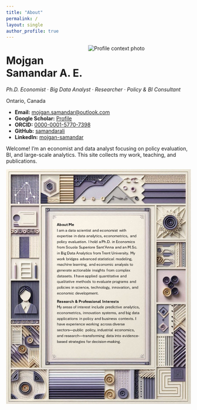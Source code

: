 ```yaml
---
title: "About"
permalink: /
layout: single
author_profile: true
---
```


<img src="/images/YOUR-RIGHT-SIDE-IMAGE.jpg" alt="Profile context photo" style="float:right; width:280px; margin:0 0 1rem 1rem;">

# Mojgan Samandar A. E.  
_Ph.D. Economist · Big Data Analyst · Researcher · Policy & BI Consultant_

Ontario, Canada  
- **Email:** mojgan.samandar@outlook.com  
- **Google Scholar:** [Profile](https://scholar.google.ca/citations?hl=en&user=fYvemsMAAAAJ)  
- **ORCID:** [0000-0001-5770-7398](https://orcid.org/0000-0001-5770-7398)  
- **GitHub:** [samandarali](https://github.com/samandarali)  
- **LinkedIn:** [mojgan-samandar](https://linkedin.com/in/mojgan-samandar)

Welcome! I’m an economist and data analyst focusing on policy evaluation, BI, and large-scale analytics. This site collects my work, teaching, and publications.



![Editing a markdown file for a talk](/images/bio.png)
